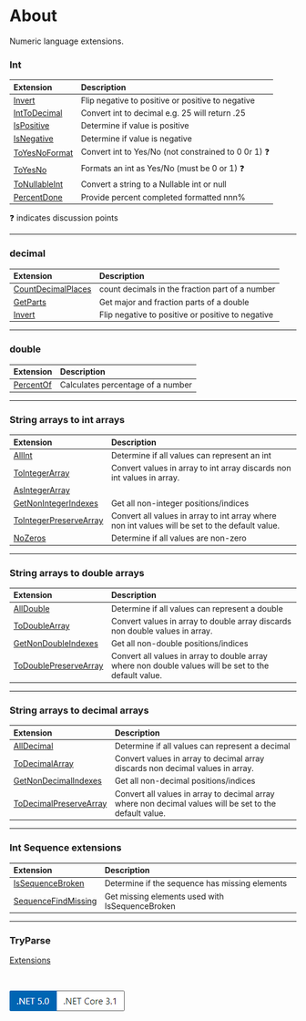 ﻿# About

Numeric language extensions.

### Int

| Extension  | Description
| :--- | :--- |
| [Invert](https://github.com/karenpayneoregon/kp-converters/blob/master/ConverterLibrary/LanguageExtensions/IntegerExtensions.cs#L16) | Flip negative to positive or positive to negative |
| [IntToDecimal](https://github.com/karenpayneoregon/kp-converters/blob/master/ConverterLibrary/LanguageExtensions/IntegerExtensions.cs#L41) | Convert int to decimal e.g. 25 will return .25 |
| [IsPositive](https://github.com/karenpayneoregon/kp-converters/blob/master/ConverterLibrary/LanguageExtensions/IntegerExtensions.cs#L24) | Determine if value is positive |
| [IsNegative](https://github.com/karenpayneoregon/kp-converters/blob/master/ConverterLibrary/LanguageExtensions/IntegerExtensions.cs#L32) | Determine if value is negative |
| [ToYesNoFormat](https://github.com/karenpayneoregon/kp-converters/blob/master/ConverterLibrary/LanguageExtensions/IntegerExtensions.cs#L48) | Convert int to Yes/No (not constrained to 0 0r 1) :question: |
| [ToYesNo](https://github.com/karenpayneoregon/kp-converters/blob/master/ConverterLibrary/LanguageExtensions/IntegerExtensions.cs#L56) | Formats an int as Yes/No (must be 0 or 1) :question: |
| [ToNullableInt](https://github.com/karenpayneoregon/kp-converters/blob/master/ConverterLibrary/LanguageExtensions/IntegerExtensions.cs#L95) | Convert a string to a Nullable int or null |
| [PercentDone](https://github.com/karenpayneoregon/kp-converters/blob/master/ConverterLibrary/LanguageExtensions/IntegerExtensions.cs#L72) | Provide percent completed formatted nnn% |


:question: indicates discussion points

---


### decimal

| Extension  | Description
| :--- | :--- |
| [CountDecimalPlaces](https://github.com/karenpayneoregon/kp-converters/blob/master/ConverterLibrary/LanguageExtensions/DecimalExtensions.cs#L28) | count decimals in the fraction part of a number |
| [GetParts](https://github.com/karenpayneoregon/kp-converters/blob/master/ConverterLibrary/LanguageExtensions/DecimalExtensions.cs#L16) | Get major and fraction parts of a double |
| [Invert](https://github.com/karenpayneoregon/kp-converters/blob/master/ConverterLibrary/LanguageExtensions/DecimalExtensions.cs#L54) | Flip negative to positive or positive to negative |

---


### double

| Extension  | Description
| :--- | :--- |
| [PercentOf](https://github.com/karenpayneoregon/kp-converters/blob/master/ConverterLibrary/LanguageExtensions/DoubleExtensions.cs#L17) | Calculates percentage of a number |

---


### String arrays to int arrays

| Extension  | Description
| :--- | :--- |
| [AllInt](https://github.com/karenpayneoregon/kp-converters/blob/master/ConverterLibrary/LanguageExtensions/NumericArrays.cs#L21) | Determine if all values can represent an int |
| [ToIntegerArray](https://github.com/karenpayneoregon/kp-converters/blob/master/ConverterLibrary/LanguageExtensions/NumericArrays.cs#L46) | Convert values in array to int array discards non int values in array. |
| [AsIntegerArray](https://github.com/karenpayneoregon/kp-converters/blob/master/ConverterLibrary/LanguageExtensions/NumericArrays.cs#L38) |  |
| [GetNonIntegerIndexes](https://github.com/karenpayneoregon/kp-converters/blob/master/ConverterLibrary/LanguageExtensions/NumericArrays.cs#L68) | Get all non-integer positions/indices |
| [ToIntegerPreserveArray](https://github.com/karenpayneoregon/kp-converters/blob/master/ConverterLibrary/LanguageExtensions/NumericArrays.cs#L83) | Convert all values in array to int array where non int values will be set to the default value. |
| [NoZeros](https://github.com/karenpayneoregon/kp-converters/blob/master/ConverterLibrary/LanguageExtensions/NumericArrays.cs#L29) | Determine if all values are non-zero |


---


### String arrays to double arrays

| Extension  | Description
| :--- | :--- |
| [AllDouble](https://github.com/karenpayneoregon/kp-converters/blob/master/ConverterLibrary/LanguageExtensions/NumericArrays.cs#L104) | Determine if all values can represent a double |
| [ToDoubleArray](https://github.com/karenpayneoregon/kp-converters/blob/master/ConverterLibrary/LanguageExtensions/NumericArrays.cs#L113) | Convert values in array to double array discards non double values in array. |
| [GetNonDoubleIndexes](https://github.com/karenpayneoregon/kp-converters/blob/master/ConverterLibrary/LanguageExtensions/NumericArrays.cs#L154) | Get all non-double positions/indices |
| [ToDoublePreserveArray](https://github.com/karenpayneoregon/kp-converters/blob/master/ConverterLibrary/LanguageExtensions/NumericArrays.cs#L136) | Convert all values in array to double array where non double values will be set to the default value. |



---


### String arrays to decimal arrays

| Extension  | Description
| :--- | :--- |
| [AllDecimal](https://github.com/karenpayneoregon/kp-converters/blob/master/ConverterLibrary/LanguageExtensions/NumericArrays.cs#L174) | Determine if all values can represent a decimal |
| [ToDecimalArray](https://github.com/karenpayneoregon/kp-converters/blob/master/ConverterLibrary/LanguageExtensions/NumericArrays.cs#L183) | Convert values in array to decimal array discards non decimal values in array. |
| [GetNonDecimalIndexes](https://github.com/karenpayneoregon/kp-converters/blob/master/ConverterLibrary/LanguageExtensions/NumericArrays.cs#L222) | Get all non-decimal positions/indices |
| [ToDecimalPreserveArray](https://github.com/karenpayneoregon/kp-converters/blob/master/ConverterLibrary/LanguageExtensions/NumericArrays.cs#L205) | Convert all values in array to decimal array where non decimal values will be set to the default value. |


---


### Int Sequence extensions

| Extension  | Description
| :--- | :--- |
| [IsSequenceBroken](https://github.com/karenpayneoregon/kp-converters/blob/master/ConverterLibrary/LanguageExtensions/SequenceExtensions.cs#L34) | Determine if the sequence has missing elements |
| [SequenceFindMissing](https://github.com/karenpayneoregon/kp-converters/blob/master/ConverterLibrary/LanguageExtensions/SequenceExtensions.cs#L23) | Get missing elements used with IsSequenceBroken |

---

### TryParse

[Extensions](https://github.com/karenpayneoregon/kp-converters/blob/master/ConverterLibrary/LanguageExtensions/TryParseExtensions.cs)

</br>

![image](assets/Versions.png)


